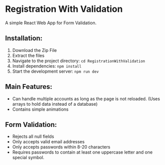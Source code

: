 # Registration With Validation

A simple React Web App for Form Validation.

## Installation:

1. Download the Zip File
2. Extract the files
3. Navigate to the project directory: `cd RegistrationWithValidation`
4. Install dependencies: `npm install`
5. Start the development server: `npm run dev`

## Main Features:

- Can handle multiple accounts as long as the page is not reloaded. (Uses arrays to hold data instead of a database)
- Contains simple animations

## Form Validation:

- Rejects all null fields
- Only accepts valid email addresses
- Only accepts passwords within 8-20 characters
- Requires passwords to contain at least one uppercase letter and one special symbol.

